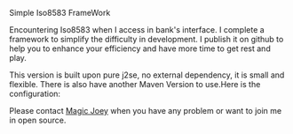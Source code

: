 Simple Iso8583 FrameWork

Encountering Iso8583 when I access in bank's interface. I complete a framework to simplify the difficulty in development. I publish it on github to help you to enhance your efficiency and have more time to get rest and play.

This version is built upon pure j2se, no external dependency, it is  small and flexible. There is also have another Maven Version to use.Here is the configuration:

Please contact <a href="mailto:out_lier@126.com">Magic Joey</a> when you have any problem or want to join me in open source.
